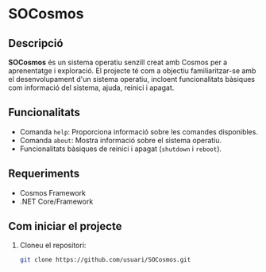 # SOCosmos


## Descripció
**SOCosmos** és un sistema operatiu senzill creat amb Cosmos per a aprenentatge i exploració. El projecte té com a objectiu familiaritzar-se amb el desenvolupament d'un sistema operatiu, incloent funcionalitats bàsiques com informació del sistema, ajuda, reinici i apagat.

## Funcionalitats
- Comanda `help`: Proporciona informació sobre les comandes disponibles.
- Comanda `about`: Mostra informació sobre el sistema operatiu.
- Funcionalitats bàsiques de reinici i apagat (`shutdown` i `reboot`).
  
## Requeriments
- Cosmos Framework
- .NET Core/Framework

## Com iniciar el projecte
1. Cloneu el repositori:
   ```bash
   git clone https://github.com/usuari/SOCosmos.git
